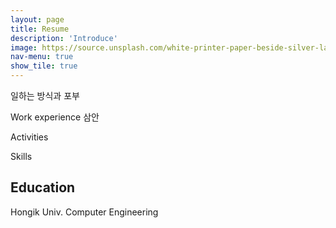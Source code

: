 ```yaml
---
layout: page
title: Resume
description: 'Introduce'
image: https://source.unsplash.com/white-printer-paper-beside-silver-laptop-computer-7iSEHWsxPLw
nav-menu: true
show_tile: true
---
```


<div id="main" class="alt">
일하는 방식과 포부

Work experience
삼안

Activities


Skills

<h2>Education</h2>
<p><span class="image left"><img src="{% link assets/logos/hongik_emblem.svg %}" 
alt="" /></span>Hongik Univ.
Computer Engineering</p>

</div>

